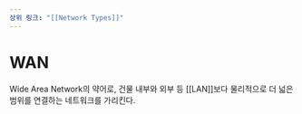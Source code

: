 ```yaml
---
상위 링크: "[[Network Types]]"
---
```

# WAN
Wide Area Network의 약어로, 건물 내부와 외부 등 [[LAN]]보다 물리적으로 더 넓은 범위를 연결하는 네트워크를 가리킨다.
